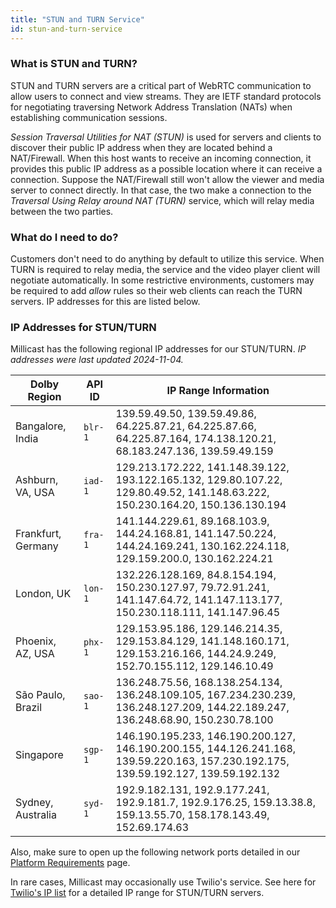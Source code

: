 ```yaml
---
title: "STUN and TURN Service"
id: stun-and-turn-service
---
```

### What is STUN and TURN?

STUN and TURN servers are a critical part of WebRTC communication to allow users to connect and view streams.  They are IETF standard protocols for negotiating traversing Network Address Translation (NATs) when establishing communication sessions.

_Session Traversal Utilities for NAT (STUN)_ is used for servers and clients to discover their public IP address when they are located behind a NAT/Firewall. When this host wants to receive an incoming connection, it provides this public IP address as a possible location where it can receive a connection. Suppose the NAT/Firewall still won't allow the viewer and media server to connect directly. In that case, the two make a connection to the _Traversal Using Relay around NAT (TURN)_ service, which will relay media between the two parties.

### What do I need to do?

Customers don't need to do anything by default to utilize this service.  When TURN is required to relay media, the service and the video player client will negotiate automatically.  In some restrictive environments, customers may be required to add _allow_ rules so their web clients can reach the TURN servers.  IP addresses for this are listed below. 

### IP Addresses for STUN/TURN

Millicast has the following regional IP addresses for our STUN/TURN.  _IP addresses were last updated 2024-11-04._

| Dolby Region | API ID | IP Range Information |
| --- | --- | --- |
| Bangalore, India | `blr-1` | 139.59.49.50, 139.59.49.86, 64.225.87.21, 64.225.87.66, 64.225.87.164, 174.138.120.21, 68.183.247.136, 139.59.49.159 |
| Ashburn, VA, USA | `iad-1` | 129.213.172.222, 141.148.39.122, 193.122.165.132, 129.80.107.22, 129.80.49.52, 141.148.63.222, 150.230.164.20, 150.136.130.194 |
| Frankfurt, Germany | `fra-1` | 141.144.229.61, 89.168.103.9, 144.24.168.81, 141.147.50.224, 144.24.169.241, 130.162.224.118, 129.159.200.0, 130.162.224.21 |
| London, UK | `lon-1` | 132.226.128.169, 84.8.154.194, 150.230.127.97, 79.72.91.241, 141.147.64.72, 141.147.113.177, 150.230.118.111, 141.147.96.45 |
| Phoenix, AZ, USA | `phx-1` | 129.153.95.186, 129.146.214.35, 129.153.84.129, 141.148.160.171, 129.153.216.166, 144.24.9.249, 152.70.155.112, 129.146.10.49 |
| São Paulo, Brazil | `sao-1` | 136.248.75.56, 168.138.254.134, 136.248.109.105, 167.234.230.239, 136.248.127.209, 144.22.189.247, 136.248.68.90, 150.230.78.100 |
| Singapore | `sgp-1` | 146.190.195.233, 146.190.200.127, 146.190.200.155, 144.126.241.168, 139.59.220.163, 157.230.192.175, 139.59.192.127, 139.59.192.132 |
| Sydney, Australia | `syd-1` | 192.9.182.131, 192.9.177.241, 192.9.181.7, 192.9.176.25, 159.13.38.8, 159.13.55.70, 158.178.143.49, 152.69.174.63 |



Also, make sure to open up the following network ports detailed in our [Platform Requirements](/millicast/platform-requirements/index.md) page.

In rare cases, Millicast may occasionally use Twilio's service. See here for [Twilio's IP list](https://www.twilio.com/docs/stun-turn/regions) for a detailed IP range for STUN/TURN servers.

